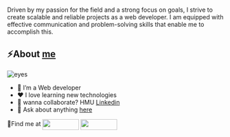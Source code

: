 <a href="https://www.linkedin.com/in/favour-oghenekowho/" target="blank"><img align="center" src="https://user-images.githubusercontent.com/61682493/177457848-bf496ce4-d802-4895-a085-c8cc4fb34f90.jpg" alt=""/></a>

Driven by my passion for the field and a strong focus on goals, I strive to create scalable and reliable projects as a web developer. I am equipped with effective communication and problem-solving skills that enable me to accomplish this.
## ⚡About [**me**](https://github.com/newtonfav)
![eyes](https://user-images.githubusercontent.com/61682493/172955025-c286dbe7-905e-4fac-b880-ed40b909a5fa.gif)


- 🔭 I’m a Web developer
- ❤️ I love learning new technologies
- 👯 wanna collaborate? HMU [Linkedin](https://www.linkedin.com/in/favour-oghenekowho/)
- 💬 Ask about anything [here](https://github.com/newtonfav/newtonfav/issues)

📍Find me at <a href="https://github.com/newtonfav" target="blank"><img align="center" src="https://user-images.githubusercontent.com/61682493/172943774-18e7b32a-d624-4d42-984e-76c73f92d5b3.png" alt="" height="25" width="85"/></a>  <a href="https://www.linkedin.com/in/favour-oghenekowho/" target="blank"><img align="center" src="https://user-images.githubusercontent.com/61682493/172947994-eae1b495-c904-4e82-aa61-d01b870cf0cf.png" alt="" height="25" width="85"/></a>










